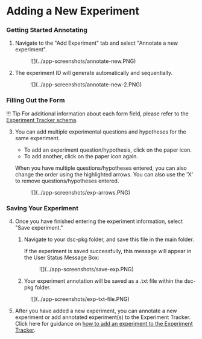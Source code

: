 # Adding a New Experiment

### Getting Started Annotating

1. Navigate to the "Add Experiment" tab and select "Annotate a new experiment".

    <figure markdown>
        ![](../app-screenshots/annotate-new.PNG)
        <figcaption></figcaption>
    </figure>

2. The experiment ID will generate automatically and sequentially.

    <figure markdown>
        ![](../app-screenshots/annotate-new-2.PNG)
        <figcaption></figcaption>
    </figure>

### Filling Out the Form

!!! Tip
    For additional information about each form field, please refer to the [Experiment Tracker schema](../schemas/md_experiment_tracker.md).

3. You can add multiple experimental questions and hypotheses for the same experiment.
    * To add an experiment question/hypothesis, click on the paper icon. 
    * To add another, click on the paper icon again.

    When you have multiple questions/hypotheses entered, you can also change the order using the highlighted arrows. You can also use the 'X' to remove questions/hypotheses entered.

    <figure markdown>
        ![](../app-screenshots/exp-arrows.PNG)
        <figcaption></figcaption>
    </figure>

### Saving Your Experiment

4. Once you have finished entering the experiment information, select "Save experiment." 
    1. Navigate to your dsc-pkg folder, and save this file in the main folder. 

        If the experiment is saved successfully, this message will appear in the User Status Message Box:

        <figure markdown>
            ![](../app-screenshots/save-exp.PNG)
            <figcaption></figcaption>
        </figure>

    2. Your experiment annotation will be saved as a .txt file within the dsc-pkg folder.
    <figure markdown>
        ![](../app-screenshots/exp-txt-file.PNG)
        <figcaption></figcaption>
    </figure>

5. After you have added a new experiment, you can annotate a new experiment or add annotated experiment(s) to the Experiment Tracker. Click here for guidance on [how to add an experiment to the Experiment Tracker](exptotrack.md).